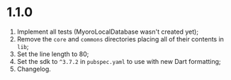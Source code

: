# 1.1.0

1. Implement all tests (MyoroLocalDatabase wasn't created yet);
1. Remove the `core` and `commons` directories placing all of their contents in `lib`;
1. Set the line length to 80;
1. Set the sdk to `^3.7.2` in `pubspec.yaml` to use with new Dart formatting;
1. Changelog.
